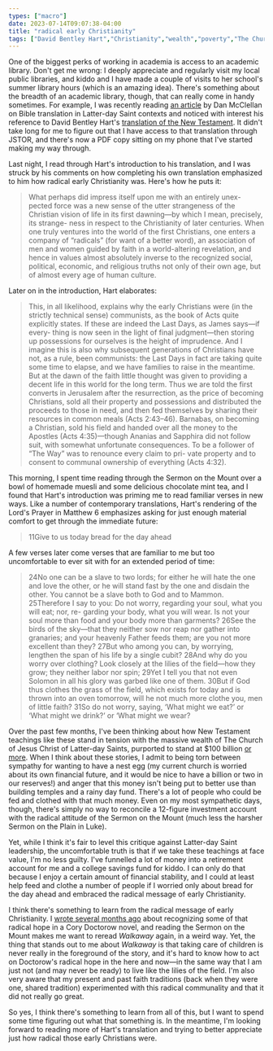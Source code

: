 ```yaml
---
types: ["macro"]
date: 2023-07-14T09:07:38-04:00
title: "radical early Christianity"
tags: ["David Bentley Hart","Christianity","wealth","poverty","The Church of Jesus Christ of Latter-day Saints","Community of Christ","libraries","Community of Christ"]
---
```

One of the biggest perks of working in academia is access to an academic library. Don't get me wrong: I deeply appreciate and regularly visit my local public libraries, and kiddo and I have made a couple of visits to her school's summer library hours (which is an amazing idea). There's something about the breadth of an academic library, though, that can really come in handy sometimes. For example, I was recently reading [an article](https://scholarsarchive.byu.edu/re/vol20/iss2/6/) by Dan McClellan on Bible translation in Latter-day Saint contexts and noticed with interest his reference to David Bentley Hart's [translation of the New Testament](https://yalebooks.yale.edu/book/9780300248449/the-new-testament/). It didn't take long for me to figure out that I have access to that translation through JSTOR, and there's now a PDF copy sitting on my phone that I've started making my way through.

Last night, I read through Hart's introduction to his translation, and I was struck by his comments on how completing his own translation emphasized to him how radical early Christianity was. Here's how he puts it: 

> What perhaps did impress itself upon me with an entirely unex- pected force was a new sense of the utter strangeness of the Christian vision of life in its first dawning—by which I mean, precisely, its strange- ness in respect to the Christianity of later centuries. When one truly ventures into the world of the first Christians, one enters a company of “radicals” (for want of a better word), an association of men and women guided by faith in a world-altering revelation, and hence in values almost absolutely inverse to the recognized social, political, economic, and religious truths not only of their own age, but of almost every age of human culture.

Later on in the introduction, Hart elaborates: 

> This, in all likelihood, explains why the early Christians were (in the strictly technical sense) communists, as the book of Acts quite explicitly states. If these are indeed the Last Days, as James says—if every- thing is now seen in the light of final judgment—then storing up possessions for ourselves is the height of imprudence. And I imagine this is also why subsequent generations of Christians have not, as a rule, been communists: the Last Days in fact are taking quite some time to elapse, and we have families to raise in the meantime. But at the dawn of the faith little thought was given to providing a decent life in this world for the long term. Thus we are told the first converts in Jerusalem after the resurrection, as the price of becoming Christians, sold all their property and possessions and distributed the proceeds to those in need, and then fed themselves by sharing their resources in common meals (Acts 2:43–46). Barnabas, on becoming a Christian, sold his field and handed over all the money to the Apostles (Acts 4:35)—though Ananias and Sapphira did not follow suit, with somewhat unfortunate consequences. To be a follower of “The Way” was to renounce every claim to pri- vate property and to consent to communal ownership of everything (Acts 4:32).

This morning, I spent time reading through the Sermon on the Mount over a bowl of homemade muesli and some delicious chocolate mint tea, and I found that Hart's introduction was priming me to read familiar verses in new ways.  Like a number of contemporary translations, Hart's rendering of the Lord's Prayer in Matthew 6 emphasizes asking for just enough  material comfort to get through the immediate future: 

> 11Give to us today bread for the day ahead

A few verses later come verses that are familiar to me but too uncomfortable to ever sit with for an extended period of time: 

> 24No one can be a slave to two lords; for either he will hate the one and love the other, or he will stand fast by the one and disdain the other. You cannot be a slave both to God and to Mammon. 25Therefore I say to you: Do not worry, regarding your soul, what you will eat; nor, re- garding your body, what you will wear. Is not your soul more than food and your body more than garments? 26See the birds of the sky—that they neither sow nor reap nor gather into granaries; and your heavenly Father feeds them; are you not more excellent than they? 27But who among you can, by worrying, lengthen the span of his life by a single cubit? 28And why do you worry over clothing? Look closely at the lilies of the field—how they grow; they neither labor nor spin; 29Yet I tell you that not even Solomon in all his glory was garbed like one of them. 30But if God thus clothes the grass of the field, which exists for today and is thrown into an oven tomorrow, will he not much more clothe you, men of little faith? 31So do not worry, saying, ‘What might we eat?’ or ‘What might we drink?’ or ‘What might we wear?

Over the past few months, I've been thinking about how New Testament teachings like these stand in tension with the massive wealth of The Church of Jesus Christ of Latter-day Saints, purported to stand at $100 billion [or more](https://religionnews.com/2023/05/16/6-things-we-now-know-maybe-about-the-lds-churchs-wealth/). When I think about these stories, I admit to being torn between sympathy for wanting to have a nest egg (my current church is worried about its own financial future, and it would be nice to have a billion or two in our reserves!) and anger that this money isn't being put to better use than building temples and a rainy day fund. There's a lot of people who could be fed and clothed with that much money. Even on my most sympathetic days, though, there's simply no way to reconcile a 12-figure investment account with the radical attitude of the Sermon on the Mount (much less the harsher Sermon on the Plain in Luke).

Yet, while I think it's fair to level this critique against Latter-day Saint leadership, the uncomfortable truth is that if we take these teachings at face value, I'm no less guilty. I've funnelled a lot of money into a retirement account for me and a college savings fund for kiddo. I can only do that because I enjoy a certain amount of financial stability, and I could at least help feed and clothe a number of people if I worried only about bread for the day ahead and embraced the radical message of early Christianity.

I think there's something to learn from the radical message of early Christianity. I [wrote several months ago](https://spencergreenhalgh.com/communities/doctrine-covenants-feat-doctorow/) about recognizing some of that radical hope in a Cory Doctorow novel, and reading the Sermon on the Mount makes me want to reread *Walkaway* again, in a weird way. Yet, the thing that stands out to me about *Walkaway* is that taking care of children is never really in the foreground of the story, and it's hard to know how to act on Doctorow's radical hope in the here and now—in the same way that I am just not (and may never be ready) to live like the lilies of the field. I'm also very aware that my present and past faith traditions (back when they were one, shared tradition) experimented with this radical communality and that it did not really go great.

So yes, I think there's something to learn from all of this, but I want to spend some time figuring out what that something is. In the meantime, I'm looking forward to reading more of Hart's translation and trying to better appreciate just how radical those early Christians were.
